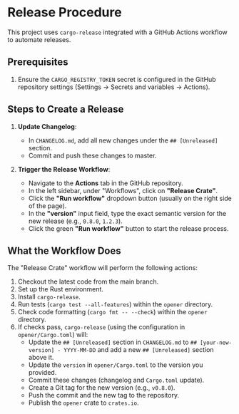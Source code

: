 # Release Procedure

This project uses `cargo-release` integrated with a GitHub Actions workflow to automate releases.

## Prerequisites

1. Ensure the `CARGO_REGISTRY_TOKEN` secret is configured in the GitHub repository settings (Settings -> Secrets and variables -> Actions).

## Steps to Create a Release

1. **Update Changelog**:
    - In `CHANGELOG.md`, add all new changes under the `## [Unreleased]` section.
    - Commit and push these changes to master.

2. **Trigger the Release Workflow**:
    - Navigate to the **Actions** tab in the GitHub repository.
    - In the left sidebar, under "Workflows", click on **"Release Crate"**.
    - Click the **"Run workflow"** dropdown button (usually on the right side of the page).
    - In the **"version"** input field, type the exact semantic version for the new release (e.g., `0.8.0`, `1.2.3`).
    - Click the green **"Run workflow"** button to start the release process.

## What the Workflow Does

The "Release Crate" workflow will perform the following actions:

1. Checkout the latest code from the main branch.
2. Set up the Rust environment.
3. Install `cargo-release`.
4. Run tests (`cargo test --all-features`) within the `opener` directory.
5. Check code formatting (`cargo fmt -- --check`) within the `opener` directory.
6. If checks pass, `cargo-release` (using the configuration in `opener/Cargo.toml`) will:
    - Update the `## [Unreleased]` section in `CHANGELOG.md` to `## [your-new-version] - YYYY-MM-DD` and add a new `## [Unreleased]` section above it.
    - Update the `version` in `opener/Cargo.toml` to the version you provided.
    - Commit these changes (changelog and `Cargo.toml` update).
    - Create a Git tag for the new version (e.g., `v0.8.0`).
    - Push the commit and the new tag to the repository.
    - Publish the `opener` crate to `crates.io`.
